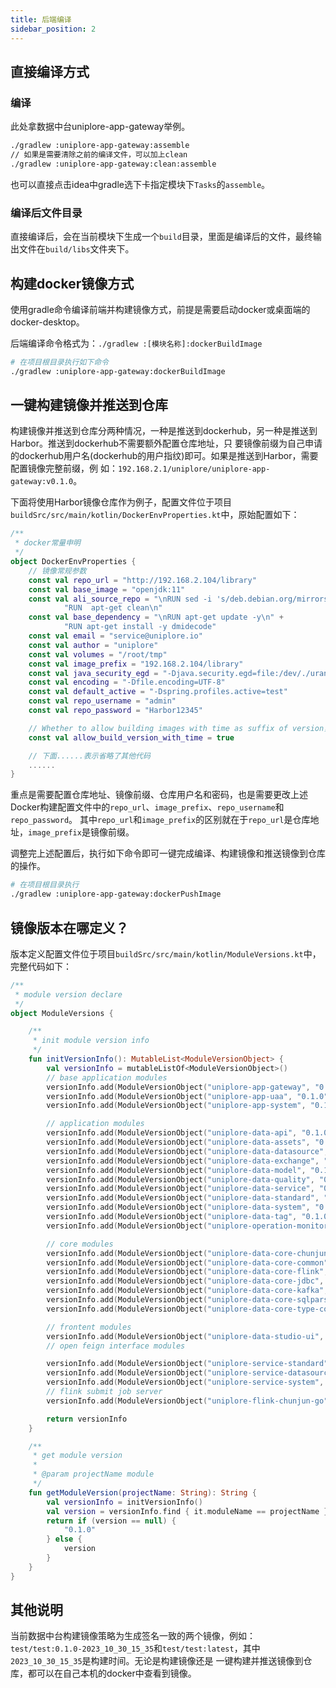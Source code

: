 ```yaml
---
title: 后端编译
sidebar_position: 2
---
```


## 直接编译方式

### 编译

此处拿数据中台uniplore-app-gateway举例。

```bash
./gradlew :uniplore-app-gateway:assemble
// 如果是需要清除之前的编译文件，可以加上clean
./gradlew :uniplore-app-gateway:clean:assemble
```

也可以直接点击idea中gradle选下卡指定模块下`Tasks`的`assemble`。

### 编译后文件目录

直接编译后，会在当前模块下生成一个`build`目录，里面是编译后的文件，最终输出文件在`build/libs`文件夹下。


## 构建docker镜像方式

使用gradle命令编译前端并构建镜像方式，前提是需要启动docker或桌面端的docker-desktop。

后端编译命令格式为：`./gradlew :[模块名称]:dockerBuildImage`

```bash
# 在项目根目录执行如下命令
./gradlew :uniplore-app-gateway:dockerBuildImage
```

## 一键构建镜像并推送到仓库

构建镜像并推送到仓库分两种情况，一种是推送到dockerhub，另一种是推送到Harbor。推送到dockerhub不需要额外配置仓库地址，只
要镜像前缀为自己申请的dockerhub用户名(dockerhub的用户指纹)即可。如果是推送到Harbor，需要配置镜像完整前缀，例
如：`192.168.2.1/uniplore/uniplore-app-gateway:v0.1.0`。

下面将使用Harbor镜像仓库作为例子，配置文件位于项目`buildSrc/src/main/kotlin/DockerEnvProperties.kt`中，原始配置如下：

```kotlin
/**
 * docker常量申明
 */
object DockerEnvProperties {
    // 镜像常规参数
    const val repo_url = "http://192.168.2.104/library"
    const val base_image = "openjdk:11"
    const val ali_source_repo = "\nRUN sed -i 's/deb.debian.org/mirrors.ustc.edu.cn/g' /etc/apt/sources.list\n" +
            "RUN  apt-get clean\n"
    const val base_dependency = "\nRUN apt-get update -y\n" +
            "RUN apt-get install -y dmidecode"
    const val email = "service@uniplore.io"
    const val author = "uniplore"
    const val volumes = "/root/tmp"
    const val image_prefix = "192.168.2.104/library"
    const val java_security_egd = "-Djava.security.egd=file:/dev/./urandom"
    const val encoding = "-Dfile.encoding=UTF-8"
    const val default_active = "-Dspring.profiles.active=test"
    const val repo_username = "admin"
    const val repo_password = "Harbor12345"

    // Whether to allow building images with time as suffix of version，eg: 0.1.0-2023_11_23_10_30, default: true
    const val allow_build_version_with_time = true

    // 下面......表示省略了其他代码
    ......
}
```

重点是需要配置仓库地址、镜像前缀、仓库用户名和密码，也是需要更改上述Docker构建配置文件中的`repo_url`、`image_prefix`、`repo_username`和`repo_password`。
其中`repo_url`和`image_prefix`的区别就在于`repo_url`是仓库地址，`image_prefix`是镜像前缀。

调整完上述配置后，执行如下命令即可一键完成编译、构建镜像和推送镜像到仓库的操作。

```bash
# 在项目根目录执行
./gradlew :uniplore-app-gateway:dockerPushImage
```

## 镜像版本在哪定义？

版本定义配置文件位于项目`buildSrc/src/main/kotlin/ModuleVersions.kt`中，完整代码如下：

```kotlin
/**
 * module version declare
 */
object ModuleVersions {

    /**
     * init module version info
     */
    fun initVersionInfo(): MutableList<ModuleVersionObject> {
        val versionInfo = mutableListOf<ModuleVersionObject>()
        // base application modules
        versionInfo.add(ModuleVersionObject("uniplore-app-gateway", "0.1.0"))
        versionInfo.add(ModuleVersionObject("uniplore-app-uaa", "0.1.0"))
        versionInfo.add(ModuleVersionObject("uniplore-app-system", "0.1.0"))

        // application modules
        versionInfo.add(ModuleVersionObject("uniplore-data-api", "0.1.0"))
        versionInfo.add(ModuleVersionObject("uniplore-data-assets", "0.1.0"))
        versionInfo.add(ModuleVersionObject("uniplore-data-datasource", "0.1.0"))
        versionInfo.add(ModuleVersionObject("uniplore-data-exchange", "0.1.0"))
        versionInfo.add(ModuleVersionObject("uniplore-data-model", "0.1.0"))
        versionInfo.add(ModuleVersionObject("uniplore-data-quality", "0.1.0"))
        versionInfo.add(ModuleVersionObject("uniplore-data-service", "0.1.0"))
        versionInfo.add(ModuleVersionObject("uniplore-data-standard", "0.1.0"))
        versionInfo.add(ModuleVersionObject("uniplore-data-system", "0.1.0"))
        versionInfo.add(ModuleVersionObject("uniplore-data-tag", "0.1.0"))
        versionInfo.add(ModuleVersionObject("uniplore-operation-monitor", "0.1.0"))

        // core modules
        versionInfo.add(ModuleVersionObject("uniplore-data-core-chunjun", "0.1.0"))
        versionInfo.add(ModuleVersionObject("uniplore-data-core-common", "0.1.0"))
        versionInfo.add(ModuleVersionObject("uniplore-data-core-flink", "0.1.0"))
        versionInfo.add(ModuleVersionObject("uniplore-data-core-jdbc", "0.1.0"))
        versionInfo.add(ModuleVersionObject("uniplore-data-core-kafka", "0.1.0"))
        versionInfo.add(ModuleVersionObject("uniplore-data-core-sqlparser", "0.1.0"))
        versionInfo.add(ModuleVersionObject("uniplore-data-core-type-convert", "0.1.0"))

        // frontent modules
        versionInfo.add(ModuleVersionObject("uniplore-data-studio-ui", "0.1.0"))
        // open feign interface modules

        versionInfo.add(ModuleVersionObject("uniplore-service-standard", "0.1.0"))
        versionInfo.add(ModuleVersionObject("uniplore-service-datasource", "0.1.0"))
        versionInfo.add(ModuleVersionObject("uniplore-service-system", "0.1.0"))
        // flink submit job server
        versionInfo.add(ModuleVersionObject("uniplore-flink-chunjun-go", "0.1.0"))

        return versionInfo
    }

    /**
     * get module version
     *
     * @param projectName module
     */
    fun getModuleVersion(projectName: String): String {
        val versionInfo = initVersionInfo()
        val version = versionInfo.find { it.moduleName == projectName }?.version
        return if (version == null) {
            "0.1.0"
        } else {
            version
        }
    }
}

```

## 其他说明

当前数据中台构建镜像策略为生成签名一致的两个镜像，例如：`test/test:0.1.0-2023_10_30_15_35`和`test/test:latest`，其中`2023_10_30_15_35`是构建时间。无论是构建镜像还是
一键构建并推送镜像到仓库，都可以在自己本机的docker中查看到镜像。
